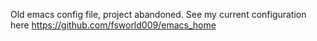 Old emacs config file, project abandoned. See my current configuration here https://github.com/fsworld009/emacs_home